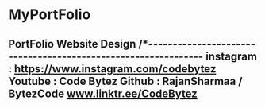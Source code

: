 # MyPortFolio
PortFolio Website Design
/*--------------------------------------------------------------
instagram : https://www.instagram.com/codebytez
Youtube : Code Bytez
Github : RajanSharmaa / BytezCode
www.linktr.ee/CodeBytez
---------------------------------------------------
